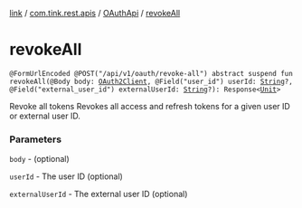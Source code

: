 [link](../../index.md) / [com.tink.rest.apis](../index.md) / [OAuthApi](index.md) / [revokeAll](./revoke-all.md)

# revokeAll

`@FormUrlEncoded @POST("/api/v1/oauth/revoke-all") abstract suspend fun revokeAll(@Body body: `[`OAuth2Client`](../../com.tink.rest.models/-o-auth2-client/index.md)`, @Field("user_id") userId: `[`String`](https://kotlinlang.org/api/latest/jvm/stdlib/kotlin/-string/index.html)`?, @Field("external_user_id") externalUserId: `[`String`](https://kotlinlang.org/api/latest/jvm/stdlib/kotlin/-string/index.html)`?): Response<`[`Unit`](https://kotlinlang.org/api/latest/jvm/stdlib/kotlin/-unit/index.html)`>`

Revoke all tokens
Revokes all access and refresh tokens for a given user ID or external user ID.

### Parameters

`body` - (optional)

`userId` - The user ID (optional)

`externalUserId` - The external user ID (optional)